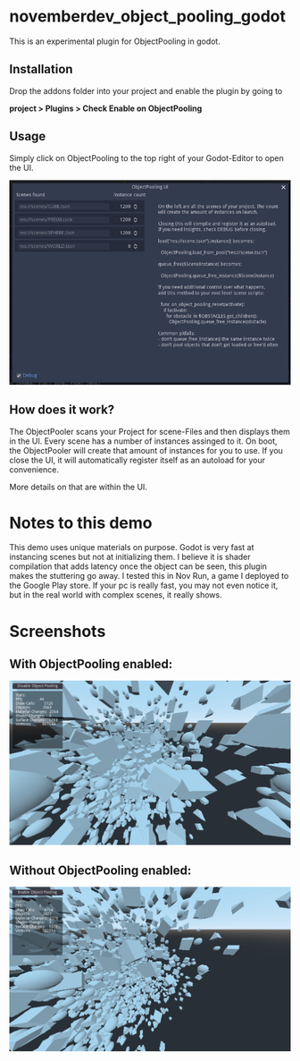 # **novemberdev_object_pooling_godot**

This is an experimental plugin for ObjectPooling in godot.

## Installation

Drop the addons folder into your project and enable the plugin by going to 

**project > Plugins > Check Enable on ObjectPooling**

## Usage

Simply click on ObjectPooling to the top right of your Godot-Editor to open the UI.

![Screenshot](screen_2.png)

## How does it work?

The ObjectPooler scans your Project for scene-Files and then displays them in the UI. Every scene has a number of instances assinged to it. On boot, the ObjectPooler will create that amount of instances for you to use. If you close the UI, it will automatically register itself as an autoload for your convenience.

More details on that are within the UI.

# Notes to this demo
This demo uses unique materials on purpose. Godot is very fast at instancing scenes but not at initializing them. I believe it is shader compilation that adds latency once the object can be seen, this plugin makes the stuttering go away. I tested this in Nov Run, a game I deployed to the Google Play store. If your pc is really fast, you may not even notice it, but in the real world with complex scenes, it really shows.

# Screenshots

## With ObjectPooling enabled:
![Screenshot](screen_0.png)

## Without ObjectPooling enabled:
![Screenshot](screen_1.png)

